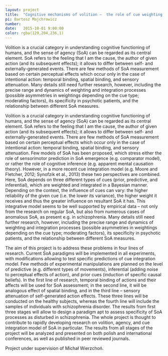 ```yaml
---
layout: project
title:  "Cognitive mechanisms of volition –  the role of cue weighting and sensory integration in health and disease"
pi: Bartosz Majchrowicz
number:
date:   2015-10-01 9:00:00
color: rgba(129,204,236,1)
---
```


Volition is a crucial category in understanding cognitive functioning of humans, and the sense of agency (SoA) can be regarded as its central element. SoA refers to the feeling that I am the cause, the author of given action (and its subsequent effects); it allows to differ between self- and externally-generated events. There are few methods of SoA measurement based on certain perceptual effects which occur only in the case of intentional action: temporal binding, spatial binding, and sensory attenuation. Many details still need further research, however, including the precise range and dynamics of weighting and integration processes (possible asymmetries in weightings depending on the cue type; moderating factors), its specificity in psychotic patients, and the relationship between different SoA measures.


Volition is a crucial category in understanding cognitive functioning of humans, and the sense of agency (SoA) can be regarded as its central element. SoA refers to the feeling that I am the cause, the author of given action (and its subsequent effects); it allows to differ between self- and externally-generated events. There are few methods of SoA measurement based on certain perceptual effects which occur only in the case of intentional action: temporal binding, spatial binding, and sensory attenuation. Few models of SoA has been proposed, which stress either the role of sensorimotor prediction in SoA emergence (e.g. comparator model), or rather the role of cognitive inference (e.g. apparent mental causation theory). However, in a more recent cue integration model (e.g. Moore and Fletcher, 2012; Synofzik et al., 2013) these two perspectives are combined. Here, SoA depends on three different types of cues (prior, predictive, and inferential), which are weighted and integrated in a Bayesian manner. Depending on the context, the influence of cues can vary: the higher reliability of the given cue (i.e. the lower its variance), the higher weight it receives and thus the greater influence on resultant SoA it has. This integrative model seems to be well supported by empirical data – not only from the research on regular SoA, but also from numerous cases of anomalous SoA, as present e.g. in schizophrenia. Many details still need further research, however, including the precise range and dynamics of weighting and integration processes (possible asymmetries in weightings depending on the cue type; moderating factors), its specificity in psychotic patients, and the relationship between different SoA measures.

The aim of this project is to address these problems in four lines of research. Current SoA paradigms will be implemented in all experiments, with modifications allowing to test specific predictions of cue integration model. Few methods of experimental manipulations are planned on the level of predictive (e.g. different types of movements), inferential (adding noise to perceptual effects of action), and prior cues (induction of specific causal beliefs). In the first line of research, temporal binding of actions and their affects will be used for SoA assessment; in the second line, it will be analogous effect of spatial binding, and in the third line – sensory attenuation of self-generated action effects. These three lines will be conducted on the healthy subjects, whereas the fourth line will include the samples of individuals with schizophrenia disorder. The results from first three stages will allow to design a paradigm apt to assess specificity of SoA processes as disturbed in schizophrenia. The whole project is thought to contribute to rapidly developing research on volition, agency, and cue integration model of SoA in particular. The results from all stages of the project will be analyzed and presented on both polish and international conferences, as well as published in peer reviewed journals.

Project under supervision of Michał Wierzchoń.
